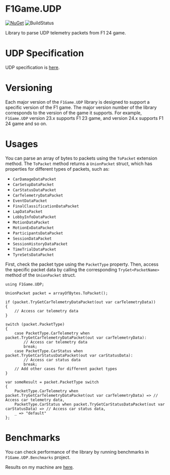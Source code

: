 # F1Game.UDP

[![NuGet](https://img.shields.io/nuget/v/F1Game.UDP.svg)](https://www.nuget.org/packages/F1Game.UDP/)
![BuildStatus](https://github.com/volodymyr-fed/F1Game.UDP/actions/workflows/ci.yaml/badge.svg)

Library to parse UDP telemetry packets from F1 24 game.

# UDP Specification

UDP specification is [here](https://answers.ea.com/t5/General-Discussion/F1-24-UDP-Specification/td-p/13745220).

# Versioning

Each major version of the `F1Game.UDP` library is designed to support a specific version of the F1 game. The major version number of the library corresponds to the version of the game it supports. For example, `F1Game.UDP` version 23.x supports F1 23 game, and version 24.x supports F1 24 game and so on.

# Usages

You can parse an array of bytes to packets using the `ToPacket` extension method.
The `ToPacket` method returns a `UnionPacket` struct, which has properties for different types of packets, such as:
- `CarDamageDataPacket`
- `CarSetupDataPacket`
- `CarStatusDataPacket`
- `CarTelemetryDataPacket`
- `EventDataPacket`
- `FinalClassificationDataPacket`
- `LapDataPacket`
- `LobbyInfoDataPacket`
- `MotionDataPacket`
- `MotionExDataPacket`
- `ParticipantsDataPacket`
- `SessionDataPacket`
- `SessionHistoryDataPacket`
- `TimeTrialDataPacket`
- `TyreSetsDataPacket`

First, check the packet type using the `PacketType` property. Then, access the specific packet data by calling the corresponding `TryGet<PacketName>` method of the `UnionPacket` struct.

```
using F1Game.UDP;

UnionPacket packet = arrayOfBytes.ToPacket();

if (packet.TryGetCarTelemetryDataPacket(out var carTelemetryData))
{
	// Access car telemetry data
}

switch (packet.PacketType)
{
	case PacketType.CarTelemetry when packet.TryGetCarTelemetryDataPacket(out var carTelemetryData):
		// Access car telemetry data
		break;
	case PacketType.CarStatus when packet.TryGetCarStatusDataPacket(out var carStatusData):
		// Access car status data
		break;
	// Add other cases for different packet types
}

var someResult = packet.PacketType switch
{
	PacketType.CarTelemetry when packet.TryGetCarTelemetryDataPacket(out var carTelemetryData) => // Access car telemetry data,
	PacketType.CarStatus when packet.TryGetCarStatusDataPacket(out var carStatusData) => // Access car status data,
	_ => "default"
};
```

# Benchmarks

You can check performance of the library by running benchmarks in `F1Game.UDP.Benchmarks` project.

Results on my machine are [here](./docs/F1Game.UDP.Benchmarks.InternalBenchmark-report-github.md).
